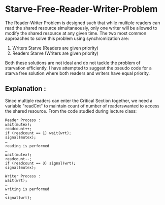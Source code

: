 # Starve-Free-Reader-Writer-Problem

The Reader-Writer Problem is designed such that while multiple readers can read the shared resource simultaneously, only one writer will be allowed to modify the shared resource at any given time. The two most common approaches to solve this problem using synchromization are:

1) Writers Starve (Readers are given priority)
2) Readers Starve (Writers are given priority)

Both these solutions are not ideal and do not tackle the problem of starvation efficiently. I have attempted to suggest the pseudo code for a starva free solution where both readers and writers have equal priority.

## Explanation : 
 Since multiple readers can enter the Critical Section together, we need a variable "readCnt" to maintain count of number of readerswanted to access the shared resource. 
 From the code studied during lecture class:
 ```
Reader Process :
wait(mutex);
readcount++;
if (readcount == 1) wait(wrt);
signal(mutex);
…
reading is performed
…
wait(mutex);
readcount--;
if (readcount == 0) signal(wrt);
signal(mutex);

```
```
Writer Process :
wait(wrt);
…
writing is performed
…
signal(wrt);

```
